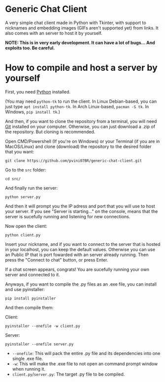 # Generic Chat Client
A very simple chat client made in Python with Tkinter, with support to nicknames and embedding images (GIFs aren't supported yet) from links. It also comes with an server to host it by yourself.

**NOTE: This is in very early development. It can have a lot of bugs... And exploits too. Be careful.**

# How to compile and host a server by yourself
First, you need [Python](https://www.python.org/downloads/) installed.

(You may need ``python-tk`` to run the client. In Linux Debian-based, you can just type ``apt install python-tk``. In Arch Linux-based, ``pacman -S tk``. In Windows, ``pip install tk``.)

And then, if you want to clone the repository from a terminal, you will need [Git](https://git-scm.com/downloads) installed on your computer. Otherwise, you can just download a .zip of the repository. But cloning is recommended.

Open CMD/Powershell (If you're on Windows) or your Terminal (if you are in MacOS/Linux) and clone (download) the repository to the desired folder that you want:
```
git clone https://github.com/pvini07BR/generic-chat-client.git
```
Go to the ``src`` folder:
```
cd src/
```
And finally run the server:
```
python server.py
```
And then it will prompt you the IP adress and port that you will use to host your server.
If you see "Server is starting..." on the console, means that the server is sucefully running and listening for new connections.

Now open the client:
```
python client.py
```
Insert your nickname, and if you want to connect to the server that is hosted in your localhost, you can keep the default values. Otherwise you can use an Public IP that is port fowarded with an server already running. Then press the "Connect to chat" button, or press Enter.

If a chat screen appears, congrats! You are sucefully running your own server and connected to it.

Anyways, if you want to compile the .py files as an .exe file, you can install and use pyinstaller:
```
pip install pyinstaller
```
And then compile them:

Client:
```
pyinstaller --onefile -w client.py
```

Server:
```
pyinstaller --onefile server.py
```
- ``--onefile``: This will pack the entire .py file and its dependencies into one single .exe file.
- ``-w``: This will make the .exe file to not open an command prompt window when running it.
- ``client.py``/``server.py``: The target .py file to be compiled.
